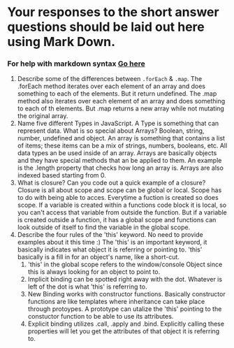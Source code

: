# Your responses to the short answer questions should be laid out here using Mark Down.
### For help with markdown syntax [Go here](https://github.com/adam-p/markdown-here/wiki/Markdown-Cheatsheet)
1. Describe some of the differences between `.forEach` & `.map`.
    The .forEach method iterates over each element of an array and does something to each of the elements.  But it return undefined.
    The .map method also iterates over each element of an array and does something to each of th elements.  But .map returns a new array while not mutating the original array.
2. Name five different Types in JavaScript. A Type is something that can represent data. What is so special about Arrays?
   Boolean, string, number, undefined and object.
   An array is something that contains a list of items; these items can be a mix of strings, numbers, booleans, etc.  All data types an be used inside of an array.  Arrays are basically objects and they have special methods that an be applied to them.  An example is the .length property that checks how long an array is.  Arrays are also indexed based starting from 0.
3. What is closure? Can you code out a quick example of a closure?
    Closure is all about scope and scope can be global or local.  Scope has to do with being able to acces.  Everytime a fuction is created so does scope.  If a variable is created within a functions code block it is local, so you can't access that variable from outside the function.  But if a variable is created outside a function, it has a global scope and functions can look outside of itself to find the variable in the global scope.
4. Describe the four rules of the 'this' keyword. No need to provide examples about it this time :)
    The 'this' is an important keyword, it basically indicates what object it is referring or pointing to.  'this' basically is a fill in for an object's name, like a short-cut.
    1. 'this' in the global scope refers to the window/console Object since this is always looking for an object to point to.
    2. Implicit binding  can be spotted right away with the dot.  Whatever is left of the dot is what 'this' is referring to.
    3. New Binding works with constructor functions.  Basically constructor functions are like templates where inheritance can take place through protoypes.  A prototype can utalize the 'this' pointing to the constuctor function to be able to use its attributes.
    4. Explicit binding utilizes .call, .apply and .bind.  Explicitly calling these properties will let you get the attributes of that object it is referring to.
